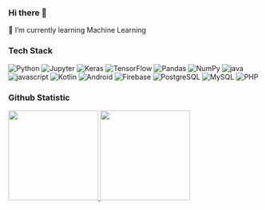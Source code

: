 ### Hi there 👋


🌱 I’m currently learning Machine Learning

### Tech Stack
 <p>
  <img alt="Python" src="https://img.shields.io/badge/python-%2314354C.svg?style=flat&logo=Python&logoColor=white"/>
  <img alt="Jupyter" src="https://img.shields.io/badge/Jupyter-%23F37626.svg?style=flat&logo=Jupyter&logoColor=white" />
  <img alt="Keras" src="https://img.shields.io/badge/Keras-%23D00000.svg?style=flat&logo=Keras&logoColor=white"/>
  <img alt="TensorFlow" src="https://img.shields.io/badge/TensorFlow-%23FF6F00.svg?style=flat&logo=TensorFlow&logoColor=white" />
  <img alt="Pandas" src="https://img.shields.io/badge/pandas-%23150458.svg?style=flat&logo=pandas&logoColor=white" />
  <img alt="NumPy" src="https://img.shields.io/badge/numpy-%23013243.svg?style=flat&logo=numpy&logoColor=white" />
  <img alt="java" src="https://img.shields.io/badge/Java-%23121011.svg?style=flat&logo=java&logoColor=white"/>
  <img alt="javascript" src="https://img.shields.io/badge/JavaScript-%23121011.svg?style=flat&logo=JavaScript&logoColor=%23F7DF1E"/>
  <img alt="Kotlin" src="https://img.shields.io/badge/-Kotlin-%237F52FF.svg?style=flat&logo=Kotlin&logoColor=white"/>
  <img alt="Android" src="https://img.shields.io/badge/-Android-3DDC84?style=flat&logo=Android&logoColor=white"/> 
  <img alt="Firebase" src="https://img.shields.io/badge/Firebase-%23039BE5.svg?style=flat&logo=firebase"/> 
  <img alt="PostgreSQL" src="https://img.shields.io/badge/PostgreSQL-%23316192.svg?style=flat&logo=postgresql&logoColor=black"/>
  <img alt="MySQL" src="https://img.shields.io/badge/MySQL-%2300f.svg?style=flat&logo=mysql&logoColor=white"/>
  <img alt="PHP" src="https://img.shields.io/badge/PHP-%23777BB4.svg?style=flat&logo=php&logoColor=white"/>
	
</p>

### Github Statistic
<p align="left">
<a href="https://github.com/alifeil">
  <img height="180em" src="https://github-readme-stats-eight-theta.vercel.app/api?username=alifeil&show_icons=true&theme=algolia&include_all_commits=true&count_private=true"/>
  <img height="180em" src="https://github-readme-stats-eight-theta.vercel.app/api/top-langs/?username=alifeil&layout=compact&langs_count=8&theme=algolia"/>
</a>
</p>

